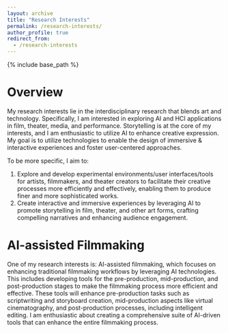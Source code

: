 ```yaml
---
layout: archive
title: "Research Interests"
permalink: /research-interests/
author_profile: true
redirect_from:
  - /research-interests
---
```


{% include base_path %}

Overview
======
My research interests lie in the interdisciplinary research that blends art and technology. Specifically, I am interested in exploring AI and HCI applications in film, theater, media, and performance. Storytelling is at the core of my interests, and I am enthusiastic to utilize AI to enhance creative expression. My goal is to utilize technologies to enable the design of immersive & interactive experiences and foster user-centered approaches.

To be more specific, I aim to:
1. Explore and develop experimental environments/user interfaces/tools for artists, filmmakers, and theater creators to facilitate their creative processes more efficiently and effectively, enabling them to produce finer and more sophisticated works.
2. Create interactive and immersive experiences by leveraging AI to promote storytelling in film, theater, and other art forms, crafting compelling narratives and enhancing audience engagement.

AI-assisted Filmmaking
======
One of my research interests is: AI-assisted filmmaking, which focuses on enhancing traditional filmmaking workflows by leveraging AI technologies. This includes developing tools for the pre-production, mid-production, and post-production stages to make the filmmaking process more efficient and effective. These tools will enhance pre-production tasks such as scriptwriting and storyboard creation, mid-production aspects like virtual cinematography, and post-production processes, including intelligent editing. I am enthusiastic about creating a comprehensive suite of AI-driven tools that can enhance the entire filmmaking process.




